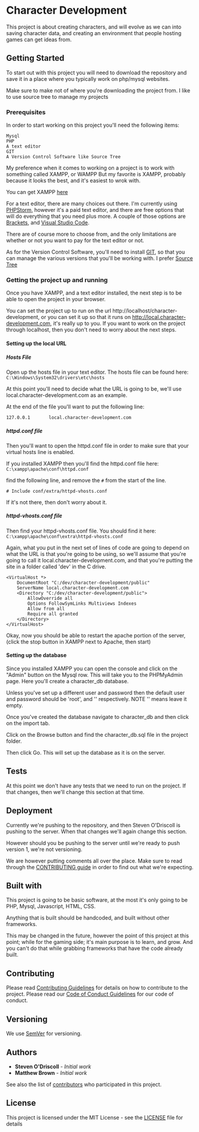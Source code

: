 # Character Development
This project is about creating characters, and will evolve as we can into saving character data, and creating an environment that people hosting games can get ideas from.

## Getting Started

To start out with this project you will need to download the repository and save it in a place where you typically work on php/mysql websites.

Make sure to make not of where you're downloading the project from. I like to use source tree to manage my projects

### Prerequisites

In order to start working on this project you'll need the following items:
```
Mysql
PHP
A text editor
GIT
A Version Control Software like Source Tree
```

My preference when it comes to working on a project is to work with something called XAMPP, or WAMPP  But my favorite is XAMPP, probably because it looks the best, and it's easiest to wrok with.

You can get XAMPP [here](https://www.apachefriends.org/index.html)

For a text editor, there are many choices out there.  I'm currently using [PHPStorm](https://www.jetbrains.com/phpstorm/), however it's a paid text editor, and there are free options that will do everything that you need plus more. A couple of those options are [Brackets](http://brackets.io/), and [Visual Studio Code](https://code.visualstudio.com/).

There are of course more to choose from, and the only limitations are whether or not you want to pay for the text editor or not.

As for the Version Control Software, you'll need to install [GIT](https://git-scm.com/download/win), so that you can manage the various versions that you'll be working with.  I prefer [Source Tree](https://www.sourcetreeapp.com/)

### Getting the project up and running

Once you have XAMPP, and a text editor installed, the next step is to be able to open the project in your browser.

You can set the project up to run on the url http://localhost/character-development, or you can set it up so that it runs on http://local.character-development.com, it's really up to you.  If you want to work on the project through localhost, then you don't need to worry about the next steps.

#### Setting up the local URL
##### Hosts File
Open up the hosts file in your text editor.
The hosts file can be found here: ```C:\Windows\System32\drivers\etc\hosts```

At this point you'll need to decide what the URL is going to be, we'll use local.character-development.com as an example.

At the end of the file you'll want to put the following line:
```
127.0.0.1       local.character-development.com
```

##### httpd.conf file
Then you'll want to open the httpd.conf file in order to make sure that your virtual hosts line is enabled.

If you installed XAMPP then you'll find the httpd.conf file here: ```C:\xampp\apache\conf\httpd.conf```

find the following line, and remove the ```#``` from the start of the line.

```
# Include conf/extra/httpd-vhosts.conf
```

If it's not there, then don't worry about it.

##### httpd-vhosts.conf file
Then find your httpd-vhosts.conf file.  You should find it here: ```C:\xampp\apache\conf\extra\httpd-vhosts.conf```

Again, what you put in the next set of lines of code are going to depend on what the URL is that you're going to be using, so we'll assume that you're going to call it local.character-development.com, and that you're putting the site in a folder called 'dev' in the C drive.

```
<VirtualHost *>
    DocumentRoot "C:/dev/character-development/public"
    ServerName local.character-development.com
    <Directory "C:/dev/character-development/public">
        AllowOverride all
        Options FollowSymLinks Multiviews Indexes
        Allow from all
        Require all granted
    </Directory>
</VirtualHost>
```

Okay, now you should be able to restart the apache portion of the server, (click the stop button in XAMPP next to Apache, then start)

#### Setting up the database

Since you installed XAMPP you can open the console and click on the "Admin" button on the Mysql row. This will take you to the PHPMyAdmin page. Here you'll create a character_db database.

Unless you've set up a different user and password then the default user and password should be 'root', and '' respectively.  NOTE '' means leave it empty.

Once you've created the database navigate to character_db and then click on the import tab.

Click on the Browse button and find the character_db.sql file in the project folder.

Then click Go.  This will set up the database as it is on the server.

## Tests

At this point we don't have any tests that we need to run on the project.  If that changes, then we'll change this section at that time.

## Deployment

Currently we're pushing to the repository, and then Steven O'Driscoll is pushing to the server. When that changes we'll again change this section.

However should you be pushing to the server until we're ready to push version 1, we're not versioning.

We are however putting comments all over the place.  Make sure to read through the [CONTRIBUTING guide](https://github.com/sijur/character-development/blob/master/CONTRIBUTING.md) in order to find out what we're expecting.

## Built with
This project is going to be basic software, at the most it's only going to be PHP, Mysql, Javascript, HTML, CSS.  

Anything that is built should be handcoded, and built without other frameworks.

This may be changed in the future, however the point of this project at this point; while for the gaming side; it's main purpose is to learn, and grow.  And you can't do that while grabbing frameworks that have the code already built.

## Contributing

Please read [Contributing Guidelines](https://github.com/sijur/character-development/blob/master/CONTRIBUTING.md) for details on how to contribute to the project. Please read our [Code of Conduct Guidelines](https://github.com/sijur/character-development/blob/master/CODE_OF_CONDUCT.md) for our code of conduct.

## Versioning

We use [SemVer](http://semver.org/) for versioning.

## Authors

* **Steven O'Driscoll** - *Initial work*
* **Matthew Brown** - *Initial work*

See also the list of [contributors](https://github.com/sijur/character-development/blob/master/contributers.txt) who participated in this project.

## License

This project is licensed under the MIT License - see the [LICENSE](LICENSE) file for details